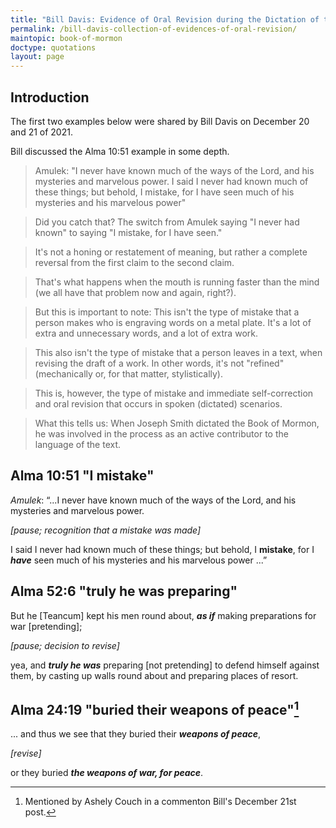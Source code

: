 ```yaml
---
title: "Bill Davis: Evidence of Oral Revision during the Dictation of the Book of Mormon"
permalink: /bill-davis-collection-of-evidences-of-oral-revision/
maintopic: book-of-mormon
doctype: quotations
layout: page
---
```


## Introduction

The first two examples below were shared by Bill Davis on December 20 and 21 of 2021.

Bill discussed the Alma 10:51 example in some depth.

> Amulek: "I never have known much of the ways of the Lord, and his mysteries and marvelous power. I said I never had known much of these things; but behold, I mistake, for I have seen much of his mysteries and his marvelous power"

> Did you catch that?  The switch from Amulek saying "I never had known" to saying "I mistake, for I have seen."

> It's not a honing or restatement of meaning, but rather a complete reversal from the first claim to the second claim.

> That's what happens when the mouth is running faster than the mind (we all have that problem now and again, right?).

> But this is important to note: This isn't the type of mistake that a person makes who is engraving words on a metal plate.  It's a lot of extra and unnecessary words, and a lot of extra work.

> This also isn't the type of mistake that a person leaves in a text, when revising the draft of a work.  In other words, it's not "refined" (mechanically or, for that matter, stylistically). 

> This is, however, the type of mistake and immediate self-correction and oral revision that occurs in spoken (dictated) scenarios. 

> What this tells us:  When Joseph Smith dictated the Book of Mormon, he was involved in the process as an active contributor to the language of the text.

## Alma 10:51 "I mistake"

*Amulek*: “...I never have known much of the ways of the Lord, and his mysteries and marvelous power. 

*[pause; recognition that a mistake was made]*

I said I never had known much of these things; but behold, I **mistake**, for I ***have*** seen much of his mysteries and his marvelous power ...”

## Alma 52:6 "truly he was preparing"

But he [Teancum] kept his men round about, ***as if*** making preparations for war [pretending];

*[pause; decision to revise]*

yea, and ***truly he was*** preparing [not pretending] to defend himself against
them, by casting up walls round about and preparing places of resort.

## Alma 24:19 "buried their weapons of peace"[^couch]

... and thus we see that they buried their ***weapons of peace***,

*[revise]*

or they buried ***the weapons of war, for peace***.

[^couch]: Mentioned by Ashely Couch in a commenton Bill's December 21st post.
